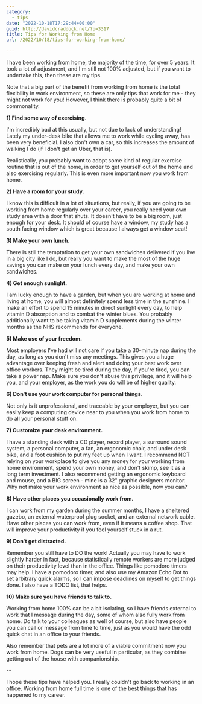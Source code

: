 ```yaml
---
category:
  - tips
date: "2022-10-18T17:29:44+00:00"
guid: http://davidcraddock.net/?p=3317
title: Tips for Working from Home
url: /2022/10/18/tips-for-working-from-home/

---
```

I have been working from home, the majority of the time, for over 5 years. It took a lot of adjustment, and I'm still not 100% adjusted, but if you want to undertake this, then these are my tips.

Note that a big part of the benefit from working from home is the total flexibility in work environment, so these are only tips that work for me - they might not work for you! However, I think there is probably quite a bit of commonality.

**1) Find some way of exercising**.

I'm incredibly bad at this usually, but not due to lack of understanding! Lately my under-desk bike that allows me to work while cycling away, has been very beneficial. I also don't own a car, so this increases the amount of walking I do (if I don't get an Uber, that is).

Realistically, you probably want to adopt some kind of regular exercise routine that is out of the home, in order to get yourself out of the home and also exercising regularly. This is even more important now you work from home.

**2) Have a room for your study.**

I know this is difficult in a lot of situations, but really, if you are going to be working from home regularly over your career, you really need your own study area with a door that shuts. It doesn't have to be a big room, just enough for your desk. It should of course have a window, my study has a south facing window which is great because I always get a window seat!

**3) Make your own lunch.**

There is still the temptation to get your own sandwiches delivered if you live in a big city like I do, but really you want to make the most of the huge savings you can make on your lunch every day, and make your own sandwiches.

**4) Get enough sunlight.**

I am lucky enough to have a garden, but when you are working at home and living at home, you will almost definitely spend less time in the sunshine. I make an effort to spend 15 minutes in direct sunlight every day, to help vitamin D absorption and to combat the winter blues. You probably additionally want to be taking vitamin D supplements during the winter months as the NHS recommends for everyone.

**5) Make use of your freedom.**

Most employers I've had will not care if you take a 30-minute nap during the day, as long as you don't miss any meetings. This gives you a huge advantage over keeping fresh and alert and doing your best work over office workers. They might be tired during the day, if you're tired, you can take a power nap. Make sure you don't abuse this privilege, and it will help you, and your employer, as the work you do will be of higher quality.

**6) Don't use your work computer for personal things.**

Not only is it unprofessional, and traceable by your employer, but you can easily keep a computing device near to you when you work from home to do all your personal stuff on.

**7) Customize your desk environment.**

I have a standing desk with a CD player, record player, a surround sound system, a personal computer, a fan, an ergonomic chair, and under desk bike, and a foot cushion to put my feet up when I want. I recommend NOT relying on your workplace to give you any money for your working from home environment, spend your own money, and don't skimp, see it as a long term investment. I also recommend getting an ergonomic keyboard and mouse, and a BIG screen - mine is a 32" graphic designers monitor. Why not make your work environment as nice as possible, now you can?

**8) Have other places you occasionally work from.**

I can work from my garden during the summer months, I have a sheltered gazebo, an external waterproof plug socket, and an external network cable. Have other places you can work from, even if it means a coffee shop. That will improve your productivity if you feel yourself stuck in a rut.

**9) Don't get distracted.**

Remember you still have to DO the work! Actually you may have to work slightly harder in fact, because statistically remote workers are more judged on their productivity level than in the office. Things like pomodoro timers may help. I have a pomodoro timer, and also use my Amazon Echo Dot to set arbitrary quick alarms, so I can impose deadlines on myself to get things done. I also have a TODO list, that helps.

**10) Make sure you have friends to talk to.**

Working from home 100% can be a bit isolating, so I have friends external to work that I message during the day, some of whom also fully work from home. Do talk to your colleagues as well of course, but also have people you can call or message from time to time, just as you would have the odd quick chat in an office to your friends.

Also remember that pets are a lot more of a viable commitment now you work from home. Dogs can be very useful in particular, as they combine getting out of the house with companionship.

--

I hope these tips have helped you. I really couldn't go back to working in an office. Working from home full time is one of the best things that has happened to my career.
